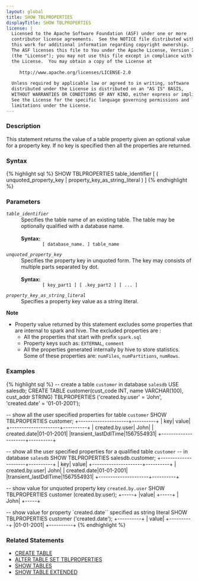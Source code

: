 ```yaml
---
layout: global
title: SHOW TBLPROPERTIES
displayTitle: SHOW TBLPROPERTIES
license: |
  Licensed to the Apache Software Foundation (ASF) under one or more
  contributor license agreements.  See the NOTICE file distributed with
  this work for additional information regarding copyright ownership.
  The ASF licenses this file to You under the Apache License, Version 2.0
  (the "License"); you may not use this file except in compliance with
  the License.  You may obtain a copy of the License at
 
     http://www.apache.org/licenses/LICENSE-2.0
 
  Unless required by applicable law or agreed to in writing, software
  distributed under the License is distributed on an "AS IS" BASIS,
  WITHOUT WARRANTIES OR CONDITIONS OF ANY KIND, either express or implied.
  See the License for the specific language governing permissions and
  limitations under the License.
---
```


### Description

This statement returns the value of a table property given an optional value for
a property key. If no key is specified then all the properties are returned. 

### Syntax

{% highlight sql %}
SHOW TBLPROPERTIES table_identifier 
   [ ( unquoted_property_key | property_key_as_string_literal ) ]
{% endhighlight %}

### Parameters

<dl>
  <dt><code><em>table_identifier</em></code></dt>
  <dd>
    Specifies the table name of an existing table. The table may be optionally qualified
    with a database name.<br><br>
    <b>Syntax:</b>
      <code>
        [ database_name. ] table_name
      </code>
  </dd>
  <dt><code><em>unquoted_property_key</em></code></dt>
  <dd>
    Specifies the property key in unquoted form. The key may consists of multiple
    parts separated by dot.<br><br>
    <b>Syntax:</b>
      <code>
        [ key_part1 ] [ .key_part2 ] [ ... ]
      </code>
  </dd>   
  <dt><code><em>property_key_as_string_literal</em></code></dt>
  <dd>
    Specifies a property key value as a string literal.
  </dd>
</dl>

**Note**
- Property value returned by this statement excludes some properties 
  that are internal to spark and hive. The excluded properties are :
  - All the properties that start with prefix `spark.sql`
  - Property keys such as:  `EXTERNAL`, `comment`
  - All the properties generated internally by hive to store statistics. Some of these
    properties are: `numFiles`, `numPartitions`, `numRows`.

### Examples

{% highlight sql %}
-- create a table `customer` in database `salesdb`
USE salesdb;
CREATE TABLE customer(cust_code INT, name VARCHAR(100), cust_addr STRING)
    TBLPROPERTIES ('created.by.user' = 'John', 'created.date' = '01-01-2001');

-- show all the user specified properties for table `customer`
SHOW TBLPROPERTIES customer;
  +---------------------+----------+
  |                  key|     value|
  +---------------------+----------+
  |      created.by.user|      John|
  |         created.date|01-01-2001|
  |transient_lastDdlTime|1567554931|
  +---------------------+----------+

-- show all the user specified properties for a qualified table `customer`
-- in database `salesdb`
SHOW TBLPROPERTIES salesdb.customer;
  +---------------------+----------+
  |                  key|     value|
  +---------------------+----------+
  |      created.by.user|      John|
  |         created.date|01-01-2001|
  |transient_lastDdlTime|1567554931|
  +---------------------+----------+

-- show value for unquoted property key `created.by.user`
SHOW TBLPROPERTIES customer (created.by.user);
  +-----+
  |value|
  +-----+
  | John|
  +-----+

-- show value for property `created.date`` specified as string literal
SHOW TBLPROPERTIES customer ('created.date');
  +----------+
  |     value|
  +----------+
  |01-01-2001|
  +----------+
{% endhighlight %}

### Related Statements

 * [CREATE TABLE](sql-ref-syntax-ddl-create-table.html)
 * [ALTER TABLE SET TBLPROPERTIES](sql-ref-syntax-ddl-alter-table.html)
 * [SHOW TABLES](sql-ref-syntax-aux-show-tables.html)
 * [SHOW TABLE EXTENDED](sql-ref-syntax-aux-show-table.html)
